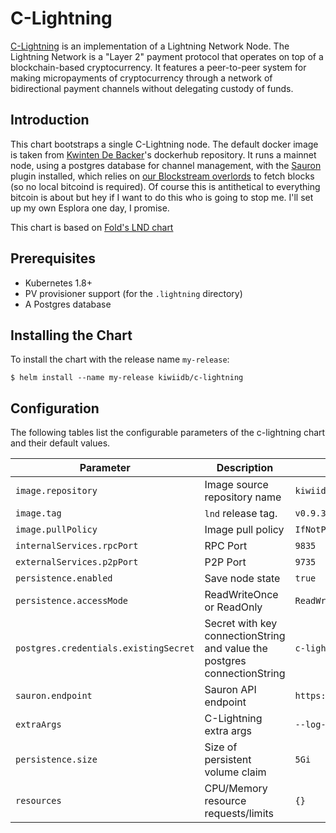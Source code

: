 # C-Lightning

[C-Lightning](https://github.com/elementsproject/lightning) is an implementation of a
Lightning Network Node. The Lightning Network is a "Layer 2" payment protocol
that operates on top of a blockchain-based cryptocurrency. It features a
peer-to-peer system for making micropayments of cryptocurrency through a
network of bidirectional payment channels without delegating custody of funds.

## Introduction

This chart bootstraps a single C-Lightning node. The default docker image is taken from
[Kwinten De Backer](https://hub.docker.com/r/kiwiidb/c-lightning)'s dockerhub
repository. It runs a mainnet node, using a postgres database for channel management,
with the [Sauron](https://github.com/lightningd/plugins/tree/master/sauron) plugin installed, which relies
on [our Blockstream overlords](https://blockstream.info) to fetch blocks (so no local bitcoind is required).
Of course this is antithetical to everything bitcoin is about but hey if I want to do this who is going to stop me.
I'll set up my own Esplora one day, I promise.

This chart is based on [Fold's LND chart](https://github.com/thesis/helm-charts)
## Prerequisites

* Kubernetes 1.8+
* PV provisioner support (for the `.lightning` directory)
* A Postgres database

## Installing the Chart

To install the chart with the release name `my-release`:

```
$ helm install --name my-release kiwiidb/c-lightning
```
## Configuration

The following tables list the configurable parameters of the c-lightning chart and
their default values.

Parameter                  | Description                        | Default
-----------------------    | ---------------------------------- | ----------------------------------------------------------
`image.repository`         | Image source repository name       | `kiwiidb/c-lightning`
`image.tag`                | `lnd` release tag.                 | `v0.9.3`
`image.pullPolicy`         | Image pull policy                  | `IfNotPresent`
`internalServices.rpcPort` | RPC Port                           | `9835`
`externalServices.p2pPort` | P2P Port                           | `9735`
`persistence.enabled`      | Save node state                    | `true`
`persistence.accessMode`   | ReadWriteOnce or ReadOnly          | `ReadWriteOnce`
`postgres.credentials.existingSecret`   | Secret with key connectionString and value the postgres connectionString| `c-lightning-postgres`
`sauron.endpoint`   | Sauron API endpoint          | `https://blockstream.info/api`
`extraArgs`   | C-Lightning extra args | `--log-level debug`
`persistence.size`         | Size of persistent volume claim    | `5Gi`
`resources`                | CPU/Memory resource requests/limits| `{}`